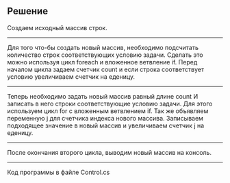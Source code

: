 ## Решение

Создаем исходный массив строк.
___

Для того что-бы создать новый массив, необходимо
подсчитать количество строк соответствующих условию задачи.
Сделать это можно используя цикл foreach и вложенное ветвление if.
Перед началом цикла задаем счетчик count и если строка соответствует условию
увеличиваем счетчик на еденицу.
___

Теперь необходимо задать новый массив равный длине count
И записать в него строки соответствующие условию задачи.
Для этого используем цикл for c вложенным ветвлением if.
Так же объявляем переменную j для счетчика индекса нового массива.
Записываем подходящее значение в новый массив и увеличиваем счетчик j
на еденицу.
___

После окончания второго цикла, выводим новый массив на консоль.
___
Код программы в файле Control.cs